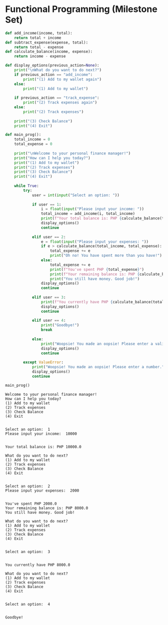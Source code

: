 # Functional Programming (Milestone Set)


```python
def add_income(income, total):
    return total + income
def subtract_expense(expense, total):
    return total - expense
def calculate_balance(income, expense):
    return income - expense
```


```python
def display_options(previous_action=None):
    print("\nWhat do you want to do next?")
    if previous_action == "add_income":
        print("(1) Add to my wallet again")
    else:
        print("(1) Add to my wallet")
    
    if previous_action == "track_expense":
        print("(2) Track expenses again")
    else:
        print("(2) Track expenses")
    
    print("(3) Check Balance")
    print("(4) Exit")
```


```python
def main_prog():
    total_income = 0
    total_expense = 0
    
    print("\nWelcome to your personal finance manager!")
    print("How can I help you today?")
    print("(1) Add to my wallet")
    print("(2) Track expenses")
    print("(3) Check Balance")
    print("(4) Exit")
    
    while True:
        try:
            user = int(input("Select an option: "))
            
            if user == 1:
                i = float(input("Please input your income: "))
                total_income = add_income(i, total_income)
                print(f"Your total balance is: PHP {calculate_balance(total_income, total_expense)}")
                display_options()
                continue
            
            elif user == 2:
                e = float(input("Please input your expenses: "))
                if e > calculate_balance(total_income, total_expense):
                    total_expense += e
                    print("Oh no! You have spent more than you have!")
                else:
                    total_expense += e
                    print(f"You've spent PHP {total_expense}")
                    print(f"Your remaining balance is: PHP {calculate_balance(total_income, total_expense)}")
                    print("You still have money. Good job!")
                display_options()
                continue
            
            elif user == 3:
                print(f"You currently have PHP {calculate_balance(total_income, total_expense)}")
                display_options()
                continue
            
            elif user == 4:
                print("Goodbye!")
                break
            
            else:
                print("Woopsie! You made an oopsie! Please enter a valid option.")
                display_options()
                continue
        
        except ValueError:
            print("Woopsie! You made an oopsie! Please enter a number.")
            display_options()
            continue

main_prog()
```

    
    Welcome to your personal finance manager!
    How can I help you today?
    (1) Add to my wallet
    (2) Track expenses
    (3) Check Balance
    (4) Exit
    

    Select an option:  1
    Please input your income:  10000
    

    Your total balance is: PHP 10000.0
    
    What do you want to do next?
    (1) Add to my wallet
    (2) Track expenses
    (3) Check Balance
    (4) Exit
    

    Select an option:  2
    Please input your expenses:  2000
    

    You've spent PHP 2000.0
    Your remaining balance is: PHP 8000.0
    You still have money. Good job!
    
    What do you want to do next?
    (1) Add to my wallet
    (2) Track expenses
    (3) Check Balance
    (4) Exit
    

    Select an option:  3
    

    You currently have PHP 8000.0
    
    What do you want to do next?
    (1) Add to my wallet
    (2) Track expenses
    (3) Check Balance
    (4) Exit
    

    Select an option:  4
    

    Goodbye!
    


```python

```
